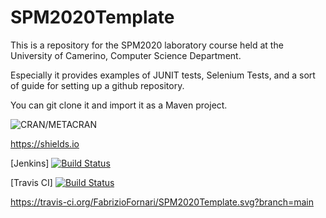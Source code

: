 # SPM2020Template

This is a repository for the SPM2020 laboratory course held at the University of Camerino, Computer Science Department.

Especially it provides examples of JUNIT tests, Selenium Tests, and a sort of guide for setting up a github repository.

You can git clone it and import it as a Maven project.

![CRAN/METACRAN](https://img.shields.io/cran/l/devtools.svg)

https://shields.io

[Jenkins]
[![Build Status](http://apromore.unicam.it:8080/jenkins/job/spmProject2020/badge/icon)](http://apromore.unicam.it:8080/jenkins/job/spmProject2020/)

[Travis CI]
[![Build Status](https://img.shields.io/travis/FabrizioFornari/SPM2020Template/master.svg)](https://travis-ci.org/FabrizioFornari/SPM2020Template.svg?branch=master) 

https://travis-ci.org/FabrizioFornari/SPM2020Template.svg?branch=main
